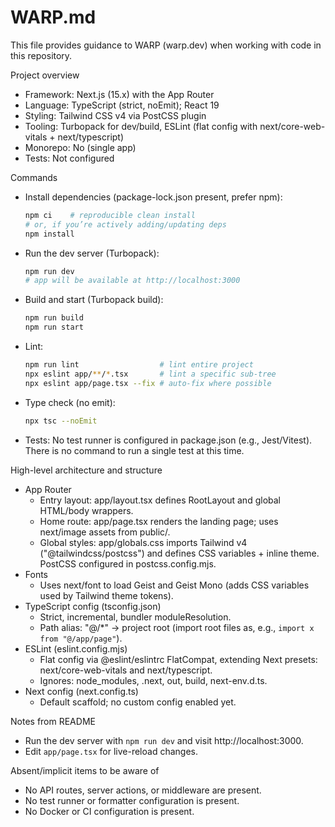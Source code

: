 # WARP.md

This file provides guidance to WARP (warp.dev) when working with code in this repository.

Project overview
- Framework: Next.js (15.x) with the App Router
- Language: TypeScript (strict, noEmit); React 19
- Styling: Tailwind CSS v4 via PostCSS plugin
- Tooling: Turbopack for dev/build, ESLint (flat config with next/core-web-vitals + next/typescript)
- Monorepo: No (single app)
- Tests: Not configured

Commands
- Install dependencies (package-lock.json present, prefer npm):
  ```bash
  npm ci    # reproducible clean install
  # or, if you’re actively adding/updating deps
  npm install
  ```
- Run the dev server (Turbopack):
  ```bash
  npm run dev
  # app will be available at http://localhost:3000
  ```
- Build and start (Turbopack build):
  ```bash
  npm run build
  npm run start
  ```
- Lint:
  ```bash
  npm run lint                  # lint entire project
  npx eslint app/**/*.tsx       # lint a specific sub-tree
  npx eslint app/page.tsx --fix # auto-fix where possible
  ```
- Type check (no emit):
  ```bash
  npx tsc --noEmit
  ```
- Tests: No test runner is configured in package.json (e.g., Jest/Vitest). There is no command to run a single test at this time.

High-level architecture and structure
- App Router
  - Entry layout: app/layout.tsx defines RootLayout and global HTML/body wrappers.
  - Home route: app/page.tsx renders the landing page; uses next/image assets from public/.
  - Global styles: app/globals.css imports Tailwind v4 ("@tailwindcss/postcss") and defines CSS variables + inline theme. PostCSS configured in postcss.config.mjs.
- Fonts
  - Uses next/font to load Geist and Geist Mono (adds CSS variables used by Tailwind theme tokens).
- TypeScript config (tsconfig.json)
  - Strict, incremental, bundler moduleResolution.
  - Path alias: "@/*" -> project root (import root files as, e.g., `import x from "@/app/page"`).
- ESLint (eslint.config.mjs)
  - Flat config via @eslint/eslintrc FlatCompat, extending Next presets: next/core-web-vitals and next/typescript.
  - Ignores: node_modules, .next, out, build, next-env.d.ts.
- Next config (next.config.ts)
  - Default scaffold; no custom config enabled yet.

Notes from README
- Run the dev server with `npm run dev` and visit http://localhost:3000.
- Edit `app/page.tsx` for live-reload changes.

Absent/implicit items to be aware of
- No API routes, server actions, or middleware are present.
- No test runner or formatter configuration is present.
- No Docker or CI configuration is present.
